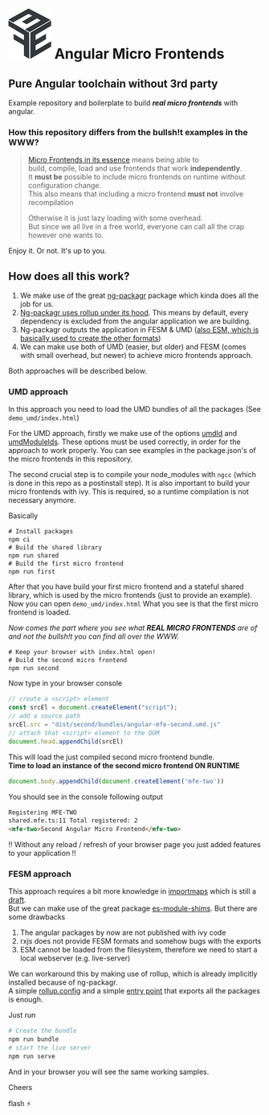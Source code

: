 # ![Micro Frontends Logo](demo/mfe_logo.png) Angular Micro Frontends

## Pure Angular toolchain without 3rd party

Example repository and boilerplate to build *__real micro frontends__* with angular.

### How this repository differs from the bullsh!t examples in the WWW?

> [Micro Frontends in its essence](https://github.com/angular/angular-cli/issues/20056#issuecomment-781899902) means being able to <br> build, compile, load and use frontends that work **independently**. <br>
It **must be** possible to include micro frontends on runtime without configuration change. <br>
This also means that including a micro frontend **must not** involve recompilation <br>
> 
> Otherwise it is just lazy loading with some overhead. <br>
> But since we all live in a free world, everyone can call all the crap however one wants to. 

Enjoy it. Or not. It's up to you.

## How does all this work?

1. We make use of the great [ng-packagr](https://github.com/ng-packagr/ng-packagr) package which kinda does all the job for us.
2. [Ng-packagr uses rollup under its hood](https://github.com/ng-packagr/ng-packagr/blob/master/src/lib/flatten/rollup.ts). 
   This means by default, every dependency is excluded from the angular application we are building.
3. Ng-packagr outputs the application in FESM & UMD 
   ([also ESM, which is basically used to create the other formats](https://github.com/ng-packagr/ng-packagr/blob/master/src/lib/ng-package/entry-point/write-bundles.transform.ts#L46))
4. We can make use both of UMD (easier, but older) and FESM (comes with small overhead, but newer) to achieve micro frontends approach.

Both approaches will be described below.

### UMD approach

In this approach you need to load the UMD bundles of all the packages (See `demo_umd/index.html`)

For the UMD approach, firstly we make use of the options [umdId](https://github.com/ng-packagr/ng-packagr/blob/master/src/ng-package.schema.json#L87)
and [umdModuleIds](https://github.com/ng-packagr/ng-packagr/blob/master/src/ng-package.schema.json#L65). These options must be used correctly,
in order for the approach to work properly. You can see examples in the package.json's of the micro frontends in this repository.

The second crucial step is to compile your node_modules with `ngcc` (which is done in this repo as a postinstall step).
It is also important to build your micro frontends with ivy. This is required, so a runtime compilation is not necessary anymore.

Basically

```
# Install packages
npm ci
# Build the shared library
npm run shared
# Build the first micro frontend
npm run first
```

After that you have build your first micro frontend and a stateful shared library, which is used by the micro frontends (just to provide an example).
Now you can open `demo_umd/index.html` What you see is that the first micro frontend is loaded.

*Now comes the part where you see what __REAL MICRO FRONTENDS__  are of <br>
and not the bullsh!t you can find all over the WWW.*


```
# Keep your browser with index.html open!
# Build the second micro frontend
npm run second
```

Now type in your browser console
```js
// create a <script> element
const srcEl = document.createElement("script");
// add a source path
srcEl.src = "dist/second/bundles/angular-mfe-second.umd.js"
// attach that <script> element to the DOM
document.head.appendChild(srcEl)
```
This will load the just compiled second micro frontend bundle. <br>
**Time to load an instance of the second micro frontend ON RUNTIME**
```js
document.body.appendChild(document.createElement('mfe-two'))
```

You should see in the console following output
```html
Registering MFE-TWO
shared.mfe.ts:11 Total registered: 2
<mfe-two>Second Angular Micro Frontend</mfe-two>
```

‼️ Without any reload / refresh of your browser page you just added features to your application ‼️


### FESM approach

This approach requires a bit more knowledge in [importmaps](https://github.com/WICG/import-maps) which is still a [draft](https://wicg.github.io/import-maps/). <br>
But we can make use of the great package [es-module-shims](https://github.com/guybedford/es-module-shims). But there are some drawbacks
1. The angular packages by now are not published with ivy code
2. rxjs does not provide FESM formats and somehow bugs with the exports
3. ESM cannot be loaded from the filesystem, therefore we need to start a local webserver (e.g. live-server)

We can workaround this by making use of rollup, which is already implicitly installed because of ng-packagr. <br>
A simple [rollup.config](rollup.config.js) and a simple [entry point](demo/main.js) that exports all the packages is enough.

Just run
```bash
# Create the bundle
npm run bundle
# start the live server
npm run serve
```

And in your browser you will see the same working samples.

Cheers

flash :zap:
